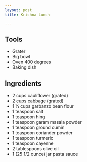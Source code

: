 ```yaml
---
layout: post
title: Krishna Lunch

---
```

## Tools

* Grater
* Big bowl
* Oven 400 degrees
* Baking dish

## Ingredients

* 2 cups cauliflower (grated)
* 2 cups cabbage (grated)
* 1 1⁄2 cups garbanzo bean flour
* 1 teaspoon salt
* 1 teaspoon hing
* 1 teaspoon garam masala powder
* 1 teaspoon ground cumin
* 1 teaspoon coriander powder
* 1 teaspoon turmeric
* 1 teaspoon cayenne
* 2 tablespoons olive oil
* 1 (25 1/2 ounce) jar pasta sauce